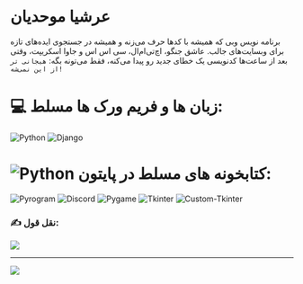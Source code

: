 # عرشیا موحدیان
برنامه نویس وبی که همیشه با کدها حرف می‌زنه و همیشه در جستجوی ایده‌های تازه برای وبسایت‌های جالب. عاشق جنگو، اچ‌تی‌ام‌ال، سی اس اس و جاوا اسکریپت، وقتی بعد از ساعت‌ها کدنویسی یک خطای جدید رو پیدا می‌کنه، فقط می‌تونه بگه: `هیجانی تر از این نمی‌شه!`


# 💻 زبان ها و فریم ورک ها مسلط:
 ![Python](https://img.shields.io/badge/python-3670A0?style=for-the-badge&logo=python&logoColor=ffdd54) ![Django](https://img.shields.io/badge/Django-7FA900?style=for-the-badge&logo=django&logoColor=405500)
# ![Python](https://img.shields.io/badge/py-3670A0?style=for-the-badge&logo=python&logoColor=ffdd54) کتابخونه های مسلط در پایتون:
 ![Pyrogram](https://img.shields.io/badge/pyrogram-blue?style=for-the-badge&logo=telegram&logoColor=ffdd54) ![Discord](https://img.shields.io/badge/discord-5865f2?style=for-the-badge&logo=discord&logoColor=ffffff) ![Pygame](https://img.shields.io/badge/pygame-yellow?style=for-the-badge&logo=python&logoColor=ffffff) ![Tkinter](https://img.shields.io/badge/tkinter-blue?style=for-the-badge&logo=python&logoColor=ffdd54) ![Custom-Tkinter](https://img.shields.io/badge/custom--tkinter-blue?style=for-the-badge&logo=python&logoColor=ffdd54) 


### ✍️ نقل قول:
![](https://quotes-github-readme.vercel.app/api?type=horizontal&theme=gruvbox)

---
[![](https://visitcount.itsvg.in/api?id=Arshia-Movahedian&icon=2&color=7)](https://visitcount.itsvg.in)
